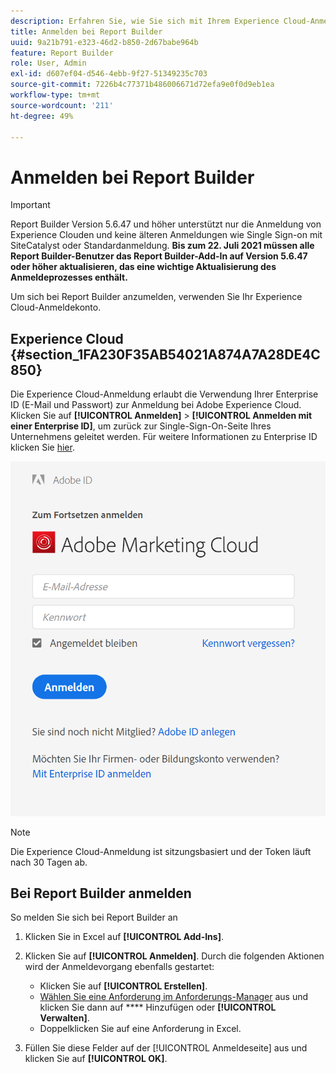 ```yaml
---
description: Erfahren Sie, wie Sie sich mit Ihrem Experience Cloud-Anmeldekonto bei Report Builder anmelden.
title: Anmelden bei Report Builder
uuid: 9a21b791-e323-46d2-b850-2d67babe964b
feature: Report Builder
role: User, Admin
exl-id: d607ef04-d546-4ebb-9f27-51349235c703
source-git-commit: 7226b4c77371b486006671d72efa9e0f0d9eb1ea
workflow-type: tm+mt
source-wordcount: '211'
ht-degree: 49%

---
```


# Anmelden bei Report Builder

>[!IMPORTANT]
>
>Report Builder Version 5.6.47 und höher unterstützt nur die Anmeldung von Experience Clouden und keine älteren Anmeldungen wie Single Sign-on mit SiteCatalyst oder Standardanmeldung. **Bis zum 22. Juli 2021 müssen alle Report Builder-Benutzer das Report Builder-Add-In auf Version 5.6.47 oder höher aktualisieren, das eine wichtige Aktualisierung des Anmeldeprozesses enthält.**

Um sich bei Report Builder anzumelden, verwenden Sie Ihr Experience Cloud-Anmeldekonto.

## Experience Cloud {#section_1FA230F35AB54021A874A7A28DE4C850}

Die Experience Cloud-Anmeldung erlaubt die Verwendung Ihrer Enterprise ID (E-Mail und Passwort) zur Anmeldung bei Adobe Experience Cloud. Klicken Sie auf **[!UICONTROL Anmelden]** > **[!UICONTROL Anmelden mit einer Enterprise ID]**, um zurück zur Single-Sign-On-Seite Ihres Unternehmens geleitet werden. Für weitere Informationen zu Enterprise ID klicken Sie [hier](https://helpx.adobe.com/de/enterprise/kb/enterprise-id-faq.html#whatis).

![](assets/adobe_id_login.png)

>[!NOTE]
>
>Die Experience Cloud-Anmeldung ist sitzungsbasiert und der Token läuft nach 30 Tagen ab.

## Bei Report Builder anmelden

So melden Sie sich bei Report Builder an

1. Klicken Sie in Excel auf **[!UICONTROL Add-Ins]**.
1. Klicken Sie auf **[!UICONTROL Anmelden]**. Durch die folgenden Aktionen wird der Anmeldevorgang ebenfalls gestartet:

   * Klicken Sie auf **[!UICONTROL Erstellen]**.
   * [Wählen Sie eine Anforderung im Anforderungs-Manager](/help/analyze/report-builder/manage-requests/r-arb-manage-requests.md) aus und klicken Sie dann auf  **** Hinzufügen oder  **[!UICONTROL Verwalten]**.
   * Doppelklicken Sie auf eine Anforderung in Excel.

1. Füllen Sie diese Felder auf der [!UICONTROL Anmeldeseite] aus und klicken Sie auf **[!UICONTROL OK]**.
